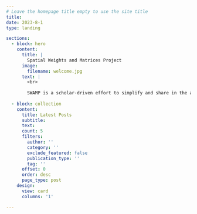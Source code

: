 ```yaml
---
# Leave the homepage title empty to use the site title
title:
date: 2023-8-1
type: landing

sections:
  - block: hero
    content:
      title: |
        Spatial Weights and Matrices Project
      image:
        filename: welcome.jpg
      text: |
        <br>
        
        SWAMP is a scholar-driven effort to simplify and share in the analysis of spatial data in the social sciences. Click on the the archive link to explore submitted data.
  
  - block: collection
    content:
      title: Latest Posts
      subtitle:
      text:
      count: 5
      filters:
        author: ''
        category: ''
        exclude_featured: false
        publication_type: ''
        tag: ''
      offset: 0
      order: desc
      page_type: post
    design:
      view: card
      columns: '1'
  
---		
```

